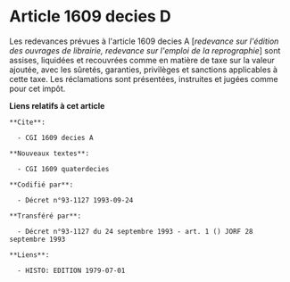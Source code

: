 # Article 1609 decies D

Les redevances prévues à l'article 1609 decies A [*redevance sur l'édition des ouvrages de librairie, redevance sur l'emploi
de la reprographie*] sont assises, liquidées et recouvrées comme en matière de taxe sur la valeur ajoutée, avec les sûretés,
garanties, privilèges et sanctions applicables à cette taxe. Les réclamations sont présentées, instruites et jugées comme
pour cet impôt.

**Liens relatifs à cet article**

	**Cite**:

	  - CGI 1609 decies A

	**Nouveaux textes**:

	  - CGI 1609 quaterdecies

	**Codifié par**:

	  - Décret n°93-1127 1993-09-24

	**Transféré par**:

	  - Décret n°93-1127 du 24 septembre 1993 - art. 1 () JORF 28 septembre 1993

	**Liens**:

	  - HISTO: EDITION 1979-07-01
